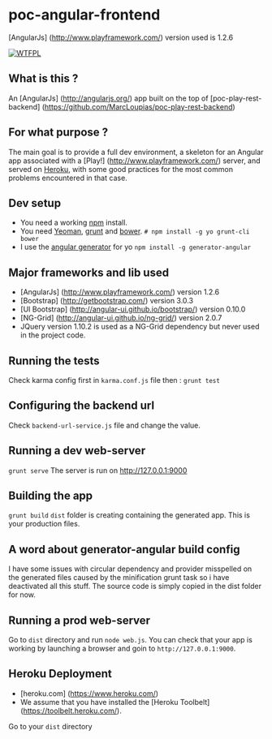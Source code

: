 
poc-angular-frontend
====================

[AngularJs] (http://www.playframework.com/) version used is 1.2.6

[![WTFPL](http://www.wtfpl.net/wp-content/uploads/2012/12/wtfpl-badge-4.png)](http://wtfpl.net)

What is this ?
--------------
An [AngularJs] (http://angularjs.org/) app built on the top of [poc-play-rest-backend] (https://github.com/MarcLoupias/poc-play-rest-backend)

For what purpose ?
------------------
The main goal is to provide a full dev environment, a skeleton for an Angular app associated with
a [Play!] (http://www.playframework.com/) server, and served on [Heroku](https://www.heroku.com/),
with some good practices for the most common problems encountered in that case.

Dev setup
---------
* You need a working [npm](https://www.npmjs.org/) install.
* You need [Yeoman](http://yeoman.io/), [grunt](http://gruntjs.com/) and [bower](http://bower.io/).
`# npm install -g yo grunt-cli bower`
* I use the [angular generator](https://github.com/yeoman/generator-angular) for yo
`npm install -g generator-angular`

Major frameworks and lib used
-----------------------------
* [AngularJs] (http://www.playframework.com/) version 1.2.6
* [Bootstrap] (http://getbootstrap.com/) version 3.0.3
* [UI Bootstrap] (http://angular-ui.github.io/bootstrap/) version 0.10.0
* [NG-Grid] (http://angular-ui.github.io/ng-grid/) version 2.0.7
* JQuery version 1.10.2 is used as a NG-Grid dependency but never used in the project code.

Running the tests
-----------------
Check karma config first in `karma.conf.js` file then :
`grunt test`

Configuring the backend url
---------------------------
Check `backend-url-service.js` file and change the value.

Running a dev web-server
------------------------
`grunt serve`
The server is run on http://127.0.0.1:9000

Building the app
----------------
`grunt build`
`dist` folder is creating containing the generated app. This is your production files.

A word about generator-angular build config
-------------------------------------------
I have some issues with circular dependency and provider misspelled on the generated files caused by the minification
grunt task so i have deactivated all this stuff. The source code is simply copied in the dist folder for now.

Running a prod web-server
-------------------------
Go to `dist` directory and run `node web.js`.
You can check that your app is working by launching a browser and goin to `http://127.0.0.1:9000`.

Heroku Deployment
-----------------
* [heroku.com] (https://www.heroku.com/)
* We assume that you have installed the [Heroku Toolbelt] (https://toolbelt.heroku.com/).

Go to your `dist` directory

